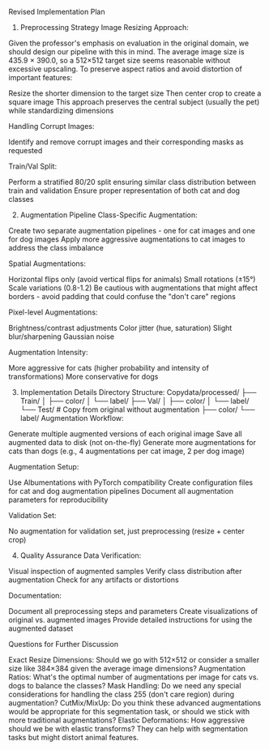 Revised Implementation Plan
1. Preprocessing Strategy
Image Resizing Approach:

Given the professor's emphasis on evaluation in the original domain, we should design our pipeline with this in mind.
The average image size is 435.9 × 390.0, so a 512×512 target size seems reasonable without excessive upscaling.
To preserve aspect ratios and avoid distortion of important features:

Resize the shorter dimension to the target size
Then center crop to create a square image
This approach preserves the central subject (usually the pet) while standardizing dimensions



Handling Corrupt Images:

Identify and remove corrupt images and their corresponding masks as requested

Train/Val Split:

Perform a stratified 80/20 split ensuring similar class distribution between train and validation
Ensure proper representation of both cat and dog classes

2. Augmentation Pipeline
Class-Specific Augmentation:

Create two separate augmentation pipelines - one for cat images and one for dog images
Apply more aggressive augmentations to cat images to address the class imbalance

Spatial Augmentations:

Horizontal flips only (avoid vertical flips for animals)
Small rotations (±15°)
Scale variations (0.8-1.2)
Be cautious with augmentations that might affect borders - avoid padding that could confuse the "don't care" regions

Pixel-level Augmentations:

Brightness/contrast adjustments
Color jitter (hue, saturation)
Slight blur/sharpening
Gaussian noise

Augmentation Intensity:

More aggressive for cats (higher probability and intensity of transformations)
More conservative for dogs

3. Implementation Details
Directory Structure:
Copydata/processed/
├── Train/
│   ├── color/
│   └── label/
├── Val/
│   ├── color/
│   └── label/
└── Test/  # Copy from original without augmentation
    ├── color/
    └── label/
Augmentation Workflow:

Generate multiple augmented versions of each original image
Save all augmented data to disk (not on-the-fly)
Generate more augmentations for cats than dogs (e.g., 4 augmentations per cat image, 2 per dog image)

Augmentation Setup:

Use Albumentations with PyTorch compatibility
Create configuration files for cat and dog augmentation pipelines
Document all augmentation parameters for reproducibility

Validation Set:

No augmentation for validation set, just preprocessing (resize + center crop)

4. Quality Assurance
Data Verification:

Visual inspection of augmented samples
Verify class distribution after augmentation
Check for any artifacts or distortions

Documentation:

Document all preprocessing steps and parameters
Create visualizations of original vs. augmented images
Provide detailed instructions for using the augmented dataset

Questions for Further Discussion

Exact Resize Dimensions: Should we go with 512×512 or consider a smaller size like 384×384 given the average image dimensions?
Augmentation Ratios: What's the optimal number of augmentations per image for cats vs. dogs to balance the classes?
Mask Handling: Do we need any special considerations for handling the class 255 (don't care region) during augmentation?
CutMix/MixUp: Do you think these advanced augmentations would be appropriate for this segmentation task, or should we stick with more traditional augmentations?
Elastic Deformations: How aggressive should we be with elastic transforms? They can help with segmentation tasks but might distort animal features.